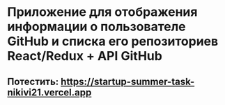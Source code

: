 # Приложение для отображения информации о пользователе GitHub и списка его репозиториев React/Redux + API GitHub

## Потестить: https://startup-summer-task-nikivi21.vercel.app
